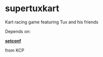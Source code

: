 # supertuxkart
Kart racing game featuring Tux and his friends

Depends on:

[**setconf**](https://github.com/KaOS-Community-Packages/setconf)

from KCP